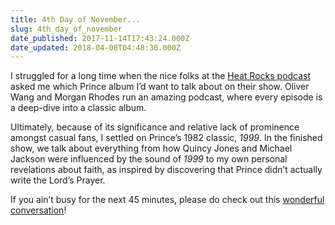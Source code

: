 ```yaml
---
title: 4th Day of November...
slug: 4th_day_of_november
date_published: 2017-11-14T17:43:24.000Z
date_updated: 2018-04-08T04:48:30.000Z
---
```


I struggled for a long time when the nice folks at the [Heat Rocks podcast](http://www.maximumfun.org/shows/heat-rocks) asked me which Prince album I’d want to talk about on their show. Oliver Wang and Morgan Rhodes run an amazing podcast, where every episode is a deep-dive into a classic album.

Ultimately, because of its significance and relative lack of prominence amongst casual fans, I settled on Prince’s 1982 classic, *1999*. In the finished show, we talk about everything from how Quincy Jones and Michael Jackson were influenced by the sound of *1999* to my own personal revelations about faith, as inspired by discovering that Prince didn’t actually write the Lord’s Prayer.

If you ain’t busy for the next 45 minutes, please do check out this [wonderful conversation](http://www.maximumfun.org/heat-rocks/heat-rocks-ep-7-anil-dash-princes-1999-1982)!
